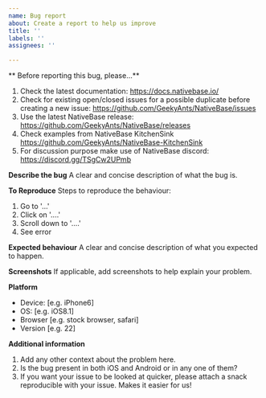 ```yaml
---
name: Bug report
about: Create a report to help us improve
title: ''
labels: ''
assignees: ''

---
```


** Before reporting this bug, please...**
1. Check the latest documentation: https://docs.nativebase.io/
2. Check for existing open/closed issues for a possible duplicate before creating a new issue: https://github.com/GeekyAnts/NativeBase/issues
3. Use the latest NativeBase release: https://github.com/GeekyAnts/NativeBase/releases
4. Check examples from NativeBase KitchenSink https://github.com/GeekyAnts/NativeBase-KitchenSink
5. For discussion purpose make use of NativeBase discord: https://discord.gg/TSgCw2UPmb


**Describe the bug**
A clear and concise description of what the bug is.

**To Reproduce**
Steps to reproduce the behaviour:
1. Go to '...'
2. Click on '....'
3. Scroll down to '....'
4. See error

**Expected behaviour**
A clear and concise description of what you expected to happen.

**Screenshots**
If applicable, add screenshots to help explain your problem.

**Platform**
 - Device: [e.g. iPhone6]
 - OS: [e.g. iOS8.1]
 - Browser [e.g. stock browser, safari]
 - Version [e.g. 22]

**Additional information**
1. Add any other context about the problem here.
2. Is the bug present in both iOS and Android or in any one of them?
3. If you want your issue to be looked at quicker, please attach a snack reproducible with your issue. Makes it easier for us!
